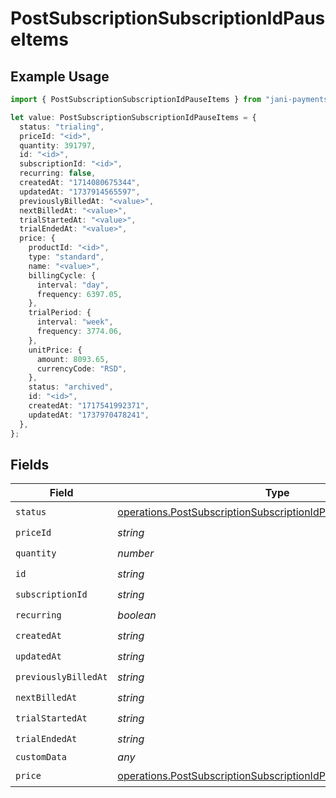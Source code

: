 # PostSubscriptionSubscriptionIdPauseItems

## Example Usage

```typescript
import { PostSubscriptionSubscriptionIdPauseItems } from "jani-payments/models/operations";

let value: PostSubscriptionSubscriptionIdPauseItems = {
  status: "trialing",
  priceId: "<id>",
  quantity: 391797,
  id: "<id>",
  subscriptionId: "<id>",
  recurring: false,
  createdAt: "1714080675344",
  updatedAt: "1737914565597",
  previouslyBilledAt: "<value>",
  nextBilledAt: "<value>",
  trialStartedAt: "<value>",
  trialEndedAt: "<value>",
  price: {
    productId: "<id>",
    type: "standard",
    name: "<value>",
    billingCycle: {
      interval: "day",
      frequency: 6397.05,
    },
    trialPeriod: {
      interval: "week",
      frequency: 3774.06,
    },
    unitPrice: {
      amount: 8093.65,
      currencyCode: "RSD",
    },
    status: "archived",
    id: "<id>",
    createdAt: "1717541992371",
    updatedAt: "1737970478241",
  },
};
```

## Fields

| Field                                                                                                                                                | Type                                                                                                                                                 | Required                                                                                                                                             | Description                                                                                                                                          |
| ---------------------------------------------------------------------------------------------------------------------------------------------------- | ---------------------------------------------------------------------------------------------------------------------------------------------------- | ---------------------------------------------------------------------------------------------------------------------------------------------------- | ---------------------------------------------------------------------------------------------------------------------------------------------------- |
| `status`                                                                                                                                             | [operations.PostSubscriptionSubscriptionIdPauseSubscriptionStatus](../../models/operations/postsubscriptionsubscriptionidpausesubscriptionstatus.md) | :heavy_check_mark:                                                                                                                                   | N/A                                                                                                                                                  |
| `priceId`                                                                                                                                            | *string*                                                                                                                                             | :heavy_check_mark:                                                                                                                                   | N/A                                                                                                                                                  |
| `quantity`                                                                                                                                           | *number*                                                                                                                                             | :heavy_check_mark:                                                                                                                                   | N/A                                                                                                                                                  |
| `id`                                                                                                                                                 | *string*                                                                                                                                             | :heavy_check_mark:                                                                                                                                   | N/A                                                                                                                                                  |
| `subscriptionId`                                                                                                                                     | *string*                                                                                                                                             | :heavy_check_mark:                                                                                                                                   | N/A                                                                                                                                                  |
| `recurring`                                                                                                                                          | *boolean*                                                                                                                                            | :heavy_check_mark:                                                                                                                                   | N/A                                                                                                                                                  |
| `createdAt`                                                                                                                                          | *string*                                                                                                                                             | :heavy_check_mark:                                                                                                                                   | N/A                                                                                                                                                  |
| `updatedAt`                                                                                                                                          | *string*                                                                                                                                             | :heavy_check_mark:                                                                                                                                   | N/A                                                                                                                                                  |
| `previouslyBilledAt`                                                                                                                                 | *string*                                                                                                                                             | :heavy_check_mark:                                                                                                                                   | N/A                                                                                                                                                  |
| `nextBilledAt`                                                                                                                                       | *string*                                                                                                                                             | :heavy_check_mark:                                                                                                                                   | N/A                                                                                                                                                  |
| `trialStartedAt`                                                                                                                                     | *string*                                                                                                                                             | :heavy_check_mark:                                                                                                                                   | N/A                                                                                                                                                  |
| `trialEndedAt`                                                                                                                                       | *string*                                                                                                                                             | :heavy_check_mark:                                                                                                                                   | N/A                                                                                                                                                  |
| `customData`                                                                                                                                         | *any*                                                                                                                                                | :heavy_minus_sign:                                                                                                                                   | N/A                                                                                                                                                  |
| `price`                                                                                                                                              | [operations.PostSubscriptionSubscriptionIdPausePrice](../../models/operations/postsubscriptionsubscriptionidpauseprice.md)                           | :heavy_check_mark:                                                                                                                                   | N/A                                                                                                                                                  |